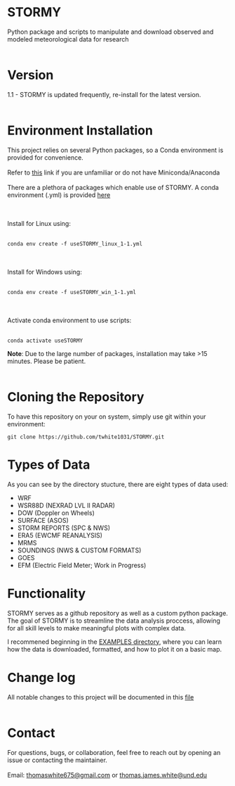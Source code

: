 # STORMY

Python package and scripts to manipulate and download observed and modeled meteorological data for research
<br><br>

# Version
1.1 - STORMY is updated frequently, re-install for the latest version.
<br><br>
# Environment Installation
This project relies on several Python packages, so a Conda environment is provided for convenience.
<br><br>
Refer to [this](https://www.anaconda.com/docs/getting-started/miniconda/main) link if you are unfamiliar or do not have Miniconda/Anaconda
<br><br>
There are a plethora of packages which enable use of STORMY.
A conda environment (.yml) is provided [here](https://github.com/twhite1031/STORMY/tree/main/envs)

<br><br>
Install for Linux using:
<br><br>
```
conda env create -f useSTORMY_linux_1-1.yml
```
<br><br>
Install for Windows using:
<br><br>
```
conda env create -f useSTORMY_win_1-1.yml
```
<br><br>
Activate conda environment to use scripts:
<br><br>
```
conda activate useSTORMY
```

**Note**: Due to the large number of packages, installation may take >15 minutes. Please be patient.
<br><br>
# Cloning the Repository
To have this repository on your on system, simply use git within your environment:
```
git clone https://github.com/twhite1031/STORMY.git
```

# Types of Data
As you can see by the directory stucture, there are eight types of data used:
- WRF
- WSR88D (NEXRAD LVL II RADAR)
- DOW (Doppler on Wheels)
- SURFACE (ASOS)
- STORM REPORTS (SPC & NWS)
- ERA5 (EWCMF REANALYSIS)
- MRMS
- SOUNDINGS (NWS & CUSTOM FORMATS)
- GOES
- EFM (Electric Field Meter; Work in Progress)

# Functionality
STORMY serves as a github repository as well as a custom python package. The goal of
STORMY is to streamline the data analysis proccess, allowing for all skill levels
to make meaningful plots with complex data. 

I recommened beginning in the [EXAMPLES directory](https://github.com/twhite1031/STORMY/tree/main/EXAMPLES), 
where you can learn how the data is downloaded, formatted, and how to plot it on a basic map. 

# Change log
All notable changes to this project will be documented in this [file](https://github.com/twhite1031/STORMY/blob/main/CHANGELOG.md)
<br><br>

# Contact
For questions, bugs, or collaboration, feel free to reach out by opening an issue or contacting the maintainer.
<br><br>
Email: thomaswhite675@gmail.com or thomas.james.white@und.edu



